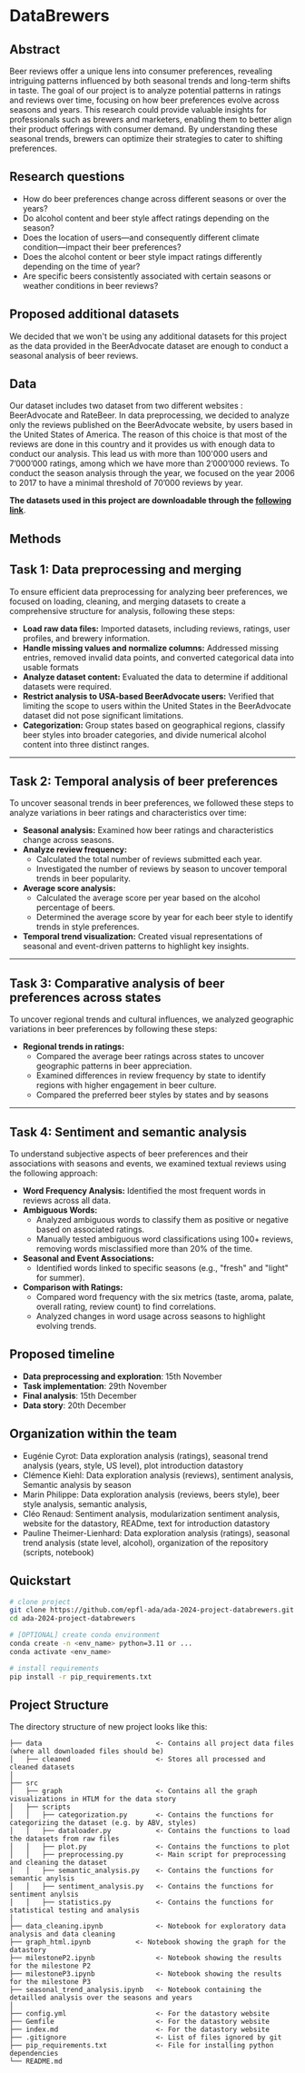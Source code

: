 # DataBrewers

## Abstract
Beer reviews offer a unique lens into consumer preferences, revealing intriguing patterns influenced by both seasonal trends and long-term shifts in taste. The goal of our project is to analyze potential patterns in ratings and reviews over time, focusing on how beer preferences evolve across seasons and years. This research could provide valuable insights for professionals such as brewers and marketers, enabling them to better align their product offerings with consumer demand. By understanding these seasonal trends, brewers can optimize their strategies to cater to shifting preferences.

## Research questions
- How do beer preferences change across different seasons or over the years?
- Do alcohol content and beer style affect ratings depending on the season?
- Does the location of users—and consequently different climate condition—impact their beer preferences?
- Does the alcohol content or beer style impact ratings differently depending on the time of year? 
- Are specific beers consistently associated with certain seasons or weather conditions in beer reviews?

## Proposed additional datasets
We decided that we won't be using any additional datasets for this project as the data provided in the BeerAdvocate dataset are enough to conduct a seasonal analysis of beer reviews.

## Data 
Our dataset includes two dataset from two different websites : BeerAdvocate and RateBeer. In data preprocessing, we decided to analyze only the reviews published on the BeerAdvocate website, by users based in the United States of America. The reason of this choice is that most of the reviews are done in this country and it provides us with enough data to conduct our analysis. This lead us with more than 100'000 users and 7’000’000 ratings, among which we have more than 2’000’000 reviews. To conduct the season analysis through the year, we focused on the year 2006 to 2017 to have a minimal threshold of 70’000 reviews by year. 

**The datasets used in this project are downloadable through the [following link](https://drive.google.com/drive/folders/1Wz6D2FM25ydFw_-41I9uTwG9uNsN4TCF?usp=share_link)**.

## Methods

## Task 1: Data preprocessing and merging
To ensure efficient data preprocessing for analyzing beer preferences, we focused on loading, cleaning, and merging datasets to create a comprehensive structure for analysis, following these steps:

- **Load raw data files:** Imported datasets, including reviews, ratings, user profiles, and brewery information.
- **Handle missing values and normalize columns:** Addressed missing entries, removed invalid data points, and converted categorical data into usable formats
- **Analyze dataset content:** Evaluated the data to determine if additional datasets were required.
- **Restrict analysis to USA-based BeerAdvocate users:** Verified that limiting the scope to users within the United States in the BeerAdvocate dataset did not pose significant limitations.
- **Categorization:** Group states based on geographical regions, classify beer styles into broader categories, and divide numerical alcohol content into three distinct ranges.
---

## Task 2: Temporal analysis of beer preferences
To uncover seasonal trends in beer preferences, we followed these steps to analyze variations in beer ratings and characteristics over time:

- **Seasonal analysis:** Examined how beer ratings and characteristics change across seasons.
- **Analyze review frequency:**
    - Calculated the total number of reviews submitted each year.
    - Investigated the number of reviews by season to uncover temporal trends in beer popularity.
- **Average score analysis:**
    - Calculated the average score per year based on the alcohol percentage of beers.
    - Determined the average score by year for each beer style to identify trends in style preferences.
- **Temporal trend visualization:** Created visual representations of seasonal and event-driven patterns to highlight key insights.

---

## Task 3: Comparative analysis of beer preferences across states
To uncover regional trends and cultural influences, we analyzed geographic variations in beer preferences by following these steps:

- **Regional trends in ratings:**
    - Compared the average beer ratings across states to uncover geographic patterns in beer appreciation.
    - Examined differences in review frequency by state to identify regions with higher engagement in beer culture.
    - Compared the preferred beer styles by states and by seasons 

---

## Task 4: Sentiment and semantic analysis
To understand subjective aspects of beer preferences and their associations with seasons and events, we examined textual reviews using the following approach:

- **Word Frequency Analysis:** Identified the most frequent words in reviews across all data.
- **Ambiguous Words:**
    - Analyzed ambiguous words to classify them as positive or negative based on associated ratings.
    - Manually tested ambiguous word classifications using 100+ reviews, removing words misclassified more than 20% of the time.
- **Seasonal and Event Associations:**
    - Identified words linked to specific seasons (e.g., "fresh" and "light" for summer).
- **Comparison with Ratings:**
    - Compared word frequency with the six metrics (taste, aroma, palate, overall rating, review count) to find correlations.
    - Analyzed changes in word usage across seasons to highlight evolving trends.


## Proposed timeline

- **Data preprocessing and exploration**: 15th November
- **Task implementation**: 29th November
- **Final analysis**: 15th December
- **Data story**: 20th December

## Organization within the team
- Eugénie Cyrot: Data exploration analysis (ratings), seasonal trend analysis (years, style, US level), plot introduction datastory
- Clémence Kiehl: Data exploration analysis (reviews), sentiment analysis, Semantic analysis by season
- Marin Philippe: Data exploration analysis (reviews, beers style), beer style analysis, semantic analysis,
- Cléo Renaud: Sentiment analysis, modularization sentiment analysis, website for the datastory, READme, text for introduction datastory
- Pauline Theimer-Lienhard: Data exploration analysis (ratings), seasonal trend analysis (state level, alcohol), organization of the repository (scripts, notebook)

## Quickstart

```bash
# clone project
git clone https://github.com/epfl-ada/ada-2024-project-databrewers.git
cd ada-2024-project-databrewers

# [OPTIONAL] create conda environment
conda create -n <env_name> python=3.11 or ...
conda activate <env_name>

# install requirements
pip install -r pip_requirements.txt
```

## Project Structure

The directory structure of new project looks like this:

```
├── data                            <- Contains all project data files (where all downloaded files should be)
│   ├── cleaned                     <- Stores all processed and cleaned datasets
│
├── src                         
│   ├── graph                       <- Contains all the graph visualizations in HTLM for the data story
│   ├── scripts     
│   │   ├── categorization.py       <- Contains the functions for categorizing the dataset (e.g. by ABV, styles)
│   │   ├── dataloader.py           <- Contains the functions to load the datasets from raw files
│   │   ├── plot.py                 <- Contains the functions to plot
│   │   ├── preprocessing.py        <- Main script for preprocessing and cleaning the dataset
│   │   ├── semantic_analysis.py    <- Contains the functions for semantic anylsis
│   │   ├── sentiment_analysis.py   <- Contains the functions for sentiment anylsis
│   │   ├── statistics.py           <- Contains the functions for statistical testing and analysis
│
├── data_cleaning.ipynb             <- Notebook for exploratory data analysis and data cleaning
├── graph_html.ipynb           <- Notebook showing the graph for the datastory
├── milestoneP2.ipynb               <- Notebook showing the results for the milestone P2
├── milestoneP3.ipynb               <- Notebook showing the results for the milestone P3
├── seasonal_trend_analysis.ipynb   <- Notebook containing the detailled analysis over the seasons and years
│
├── config.yml                      <- For the datastory website
├── Gemfile                         <- For the datastory website
├── index.md                        <- For the datastory website
├── .gitignore                      <- List of files ignored by git
├── pip_requirements.txt            <- File for installing python dependencies
└── README.md
```

